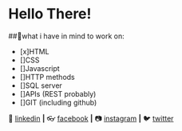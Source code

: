 # Hello There!
##🧠what i have in mind to work on:
- [x]HTML
- []CSS
- []Javascript
- []HTTP methods
- []SQL server
- []APIs (REST probably)
- []GIT (including github)


👔 [linkedin][linkedin] **|** 
:eyeglasses: [facebook][facebook] **|** 
📷 [instagram][instagram] **|** 
🐦 [twitter][twitter]


[twitter]: https://twitter.com/victoriensuk
[instagram]: https://www.instagram.com/victoriensukarieh/
[linkedin]: https://www.linkedin.com/in/victorien-sukarieh/
[facebook]: https://www.facebook.com/vsukarieh/
